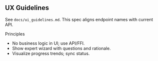 ## UX Guidelines

See `docs/ui_guidelines.md`. This spec aligns endpoint names with current API.

Principles
- No business logic in UI; use API/FFI.
- Show expert wizard with questions and rationale.
- Visualize progress trends; sync status.
